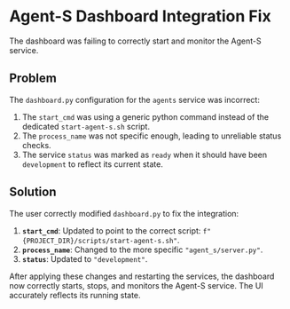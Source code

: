 # Agent-S Dashboard Integration Fix

The dashboard was failing to correctly start and monitor the Agent-S service.

## Problem

The `dashboard.py` configuration for the `agents` service was incorrect:
1.  The `start_cmd` was using a generic python command instead of the dedicated `start-agent-s.sh` script.
2.  The `process_name` was not specific enough, leading to unreliable status checks.
3.  The service `status` was marked as `ready` when it should have been `development` to reflect its current state.

## Solution

The user correctly modified `dashboard.py` to fix the integration:

1.  **`start_cmd`**: Updated to point to the correct script: `f"{PROJECT_DIR}/scripts/start-agent-s.sh"`.
2.  **`process_name`**: Changed to the more specific `"agent_s/server.py"`.
3.  **`status`**: Updated to `"development"`.

After applying these changes and restarting the services, the dashboard now correctly starts, stops, and monitors the Agent-S service. The UI accurately reflects its running state.
